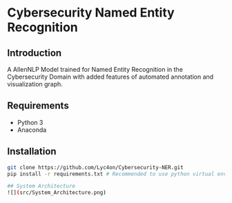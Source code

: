 # Cybersecurity Named Entity Recognition
## Introduction
A AllenNLP Model trained for Named Entity Recognition in the Cybersecurity Domain with added features of automated annotation and visualization graph.

## Requirements
- Python 3
- Anaconda 

## Installation

```bash
git clone https://github.com/Lyc4on/Cybersecurity-NER.git
pip install -r requirements.txt # Recommended to use python virtual environment

## System Architecture
![](src/System_Architecture.png)



